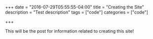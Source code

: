 +++
date = "2016-07-29T05:55:55-04:00"
title = "Creating the Site"
description = "Test description"
tags = ["code"]
categories = ["code"]

+++

This will be the post for information related to creating this site!
